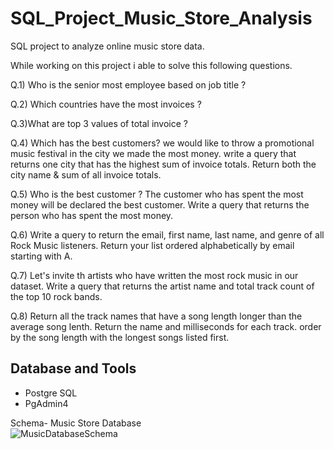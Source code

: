 # SQL_Project_Music_Store_Analysis

SQL project to analyze online music store data.

While working on this project i able to solve this following questions.

Q.1) Who is the senior most employee based on job title ?

Q.2) Which countries have the most invoices ?

Q.3)What are top 3 values of total invoice ?

Q.4) Which has the best customers? we would like to throw a promotional music festival
    in the city we made the most money. write a query that returns one city that has the
   highest sum of invoice totals. Return both the city name & sum of all invoice totals.
   
Q.5) Who is the best customer ? The customer who has spent the most money will be 
    declared the best customer. Write a query that returns the person who has spent the 
     most money.

Q.6) Write a query to return the email, first name, last name, and genre of all Rock
    Music listeners. Return your list ordered alphabetically by email starting with A.

Q.7) Let's invite th artists who have written the most rock music in our dataset.
	Write a query that returns the artist name and total track count of the top 10
	rock bands.

Q.8) Return all the track names that have a song length longer than the average song
	lenth. Return the name and milliseconds for each track. order by the song length
	with the longest songs listed first.


## Database and Tools
* Postgre SQL
* PgAdmin4

Schema- Music Store Database  
![MusicDatabaseSchema](https://user-images.githubusercontent.com/112153548/213707717-bfc9f479-52d9-407b-99e1-e94db7ae10a3.png)
